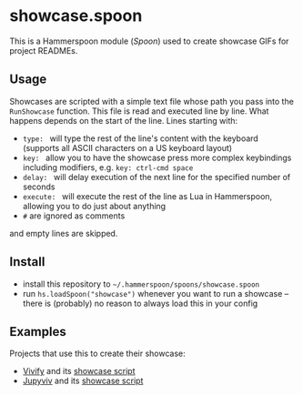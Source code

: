 # showcase.spoon

This is a Hammerspoon module (*Spoon*) used to create showcase GIFs for project READMEs.

## Usage

Showcases are scripted with a simple text file whose path you pass into the `RunShowcase` function. This file is read and executed line by line. What happens depends on the start of the line. Lines starting with:

- `type: ` will type the rest of the line's content with the keyboard (supports all ASCII characters on a US keyboard layout)
- `key: ` allow you to have the showcase press more complex keybindings including modifiers, e.g. `key: ctrl-cmd space`
- `delay: ` will delay execution of the next line for the specified number of seconds
- `execute: ` will execute the rest of the line as Lua in Hammerspoon, allowing you to do just about anything
- `#` are ignored as comments

and empty lines are skipped.

## Install

- install this repository to `~/.hammerspoon/spoons/showcase.spoon`
- run `hs.loadSpoon("showcase")` whenever you want to run a showcase – there is (probably) no reason to always load this in your config

## Examples

Projects that use this to create their showcase:

- [Vivify](https://github.com/jannis-baum/Vivify) and its [showcase script](https://github.com/jannis-baum/Vivify/blob/assets/showcase-script.txt)
- [Jupyviv](https://github.com/jannis-baum/Jupyviv) and its [showcase script](https://github.com/jannis-baum/Jupyviv/blob/assets/showcase-script.txt)
